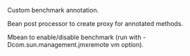 <p>Custom benchmark annotation.</p>
<p>Bean post processor to create proxy for annotated methods.</p>
<p>Mbean to enable/disable benchmark (run with -Dcom.sun.management.jmxremote vm option).</p>